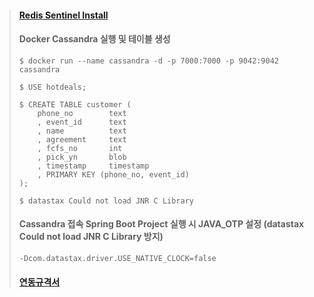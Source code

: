 > #### [Redis Sentinel Install](./document/redis_sentinel_install.md)
>
> #### Docker Cassandra 실행 및 테이블 생성
> ```
> $ docker run --name cassandra -d -p 7000:7000 -p 9042:9042 cassandra
> ```
> ```
> $ USE hotdeals;
> ```
> ```
> $ CREATE TABLE customer (
>     phone_no        text
>     , event_id      text
>     , name          text
>     , agreement     text
>     , fcfs_no       int
>     , pick_yn       blob
>     , timestamp     timestamp
>     , PRIMARY KEY (phone_no, event_id)
> );
> ```
> ```
> $ datastax Could not load JNR C Library
> ```
> 
> #### Cassandra 접속 Spring Boot Project 실행 시 JAVA_OTP 설정 (datastax Could not load JNR C Library 방지)
> ```
> -Dcom.datastax.driver.USE_NATIVE_CLOCK=false
> ```
> 
> #### [연동규격서](./document/hotdeals.html)